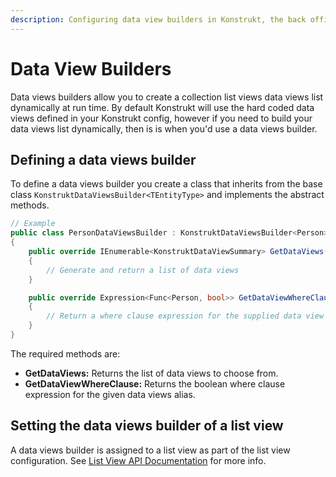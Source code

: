 ```yaml
---
description: Configuring data view builders in Konstrukt, the back office UI builder for Umbraco.
---
```


# Data View Builders

Data views builders allow you to create a collection list views data views list dynamically at run time. By default Konstrukt will use the hard coded data views defined in your Konstrukt config, however if you need to build your data views list dynamically, then is is when you'd use a data views builder.

## Defining a data views builder

To define a data views builder you create a class that inherits from the base class `KonstruktDataViewsBuilder<TEntityType>` and implements the abstract methods.

````csharp
// Example
public class PersonDataViewsBuilder : KonstruktDataViewsBuilder<Person>
{
    public override IEnumerable<KonstruktDataViewSummary> GetDataViews()
    {
        // Generate and return a list of data views
    }

    public override Expression<Func<Person, bool>> GetDataViewWhereClause(string dataViewAlias)
    {
        // Return a where clause expression for the supplied data view alias
    }
}
````

The required methods are:

* **GetDataViews:** Returns the list of data views to choose from.
* **GetDataViewWhereClause:** Returns the boolean where clause expression for the given data views alias.

## Setting the data views builder of a list view

A data views builder is assigned to a list view as part of the list view configuration. See [List View API Documentation](collection-list-views.md#defining-data-views) for more info.
